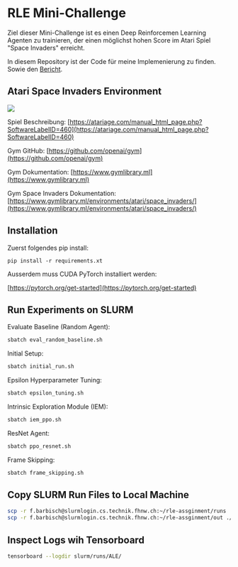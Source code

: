 # RLE Mini-Challenge

Ziel dieser Mini-Challenge ist es einen Deep Reinforcemen Learning Agenten zu trainieren, der einen möglichst hohen Score im Atari Spiel "Space Invaders" erreicht.

In diesem Repository ist der Code für meine Implemenierung zu finden. Sowie den [Bericht](Bericht.md).

## Atari Space Invaders Environment

![](https://www.gymlibrary.ml/_images/space_invaders.gif)

Spiel Beschreibung: [https://atariage.com/manual_html_page.php?SoftwareLabelID=460](https://atariage.com/manual_html_page.php?SoftwareLabelID=460)

Gym GitHub: [https://github.com/openai/gym](https://github.com/openai/gym)

Gym Dokumentation: [https://www.gymlibrary.ml](https://www.gymlibrary.ml)

Gym Space Invaders Dokumentation: [https://www.gymlibrary.ml/environments/atari/space_invaders/](https://www.gymlibrary.ml/environments/atari/space_invaders/)


## Installation

Zuerst folgendes pip install:
```
pip install -r requirements.xt
```

Ausserdem muss CUDA PyTorch installiert werden:

[https://pytorch.org/get-started](https://pytorch.org/get-started)


## Run Experiments on SLURM
Evaluate Baseline (Random Agent):
```bash
sbatch eval_random_baseline.sh
```

Initial Setup:
```bash
sbatch initial_run.sh
```

Epsilon Hyperparameter Tuning:
```bash
sbatch epsilon_tuning.sh
```

Intrinsic Exploration Module (IEM):
```bash
sbatch iem_ppo.sh
```

ResNet Agent:
```bash
sbatch ppo_resnet.sh
```

Frame Skipping:
```bash
sbatch frame_skipping.sh
```

## Copy SLURM Run Files to Local Machine

```bash
scp -r f.barbisch@slurmlogin.cs.technik.fhnw.ch:~/rle-assginment/runs ./slurm/
scp -r f.barbisch@slurmlogin.cs.technik.fhnw.ch:~/rle-assginment/out ./slurm/
```

## Inspect Logs wih Tensorboard

```bash
tensorboard --logdir slurm/runs/ALE/ 
```
